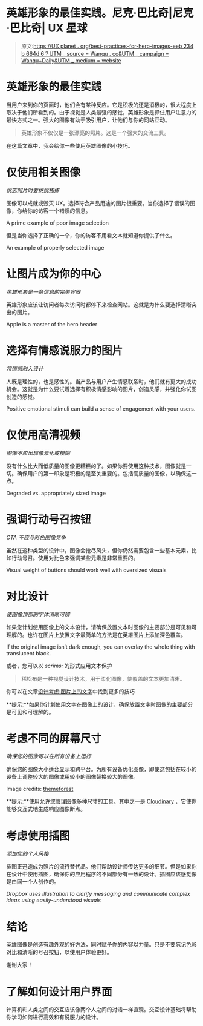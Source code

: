 # 英雄形象的最佳实践。尼克·巴比奇|尼克·巴比奇| UX 星球

> 原文:[https://UX planet . org/best-practices-for-hero-images-eeb 234 b 664d 6？UTM _ source = Wanqu . co&UTM _ campaign = Wanqu+Daily&UTM _ medium = website](https://uxplanet.org/best-practices-for-hero-images-eeb234b664d6?utm_source=wanqu.co&utm_campaign=Wanqu+Daily&utm_medium=website)



# 英雄形象的最佳实践

当用户来到你的页面时，他们会有某种反应。它是积极的还是消极的，很大程度上取决于他们所看到的。由于视觉是人类最强的感觉，英雄形象是抓住用户注意力的最快方式之一。强大的图像有助于吸引用户，让他们与你的网站互动。

> 英雄形象不仅仅是一张漂亮的照片。这是一个强大的交流工具。

在这篇文章中，我会给你一些使用英雄图像的小技巧。

# 仅使用相关图像

*挑选照片时要挑挑拣拣*

图像可以成就或毁灭 UX。选择符合产品用途的图片很重要。当你选择了错误的图像，你给你的访客一个错误的信息。



A prime example of poor image selection



但是当你选择了正确的一个，你的访客不用看文本就知道你提供了什么。



An example of properly selected image



# **让图片成为你的中心**

*英雄形象是一条信息的完美容器*

英雄形象应该让访问者每次访问时都停下来检查网站。这就是为什么要选择清晰突出的图片。



Apple is a master of the hero header



# 选择有情感说服力的图片

*将情感融入设计*

人既是理性的，也是感性的。当产品与用户产生情感联系时，他们就有更大的成功机会。这就是为什么要试着选择有积极情感影响的图片，创造灵感，并强化你试图创造的感觉。



Positive emotional stimuli can build a sense of engagement with your users.



# 仅使用高清视频

*图像不应出现像素化或模糊*

没有什么比大而低质量的图像更糟糕的了。如果你要使用这种技术，图像就是一切。确保用户的第一印象是积极的是至关重要的。包括高质量的图像，以确保这一点。



Degraded vs. appropriately sized image



# **强调行动号召按钮**

*CTA 不应与彩色图像竞争*

虽然在这种类型的设计中，图像会抢尽风头，但你仍然需要包含一些基本元素，比如行动号召。使用对比色来强调某些元素是非常重要的。



Visual weight of buttons should work well with oversized visuals



# **对比设计**

*使图像顶部的字体清晰可辨*

如果您计划使用图像上的文本设计，请确保放置文本时图像的主要部分是可见和可理解的。也许在图片上放置文字最简单的方法是在英雄图片上添加深色覆盖。



If the original image isn’t dark enough, you can overlay the whole thing with translucent black.



或者，您可以以 *scrims:* 的形式应用文本保护

> 稀松布是一种视觉设计技术，用于柔化图像，使覆盖的文本更加清晰。

你可以在文章[设计考虑:图片上的文字](https://css-tricks.com/design-considerations-text-images/)中找到更多的技巧

**提示:**如果你计划使用文字在图像上的设计，确保放置文字时图像的主要部分是可见和可理解的。

# **考虑不同的屏幕尺寸**

*确保您的图像可以在所有设备上运行*

确保您的图像大小适合显示和跨平台。为所有设备优化图像，即使这包括在较小的设备上调整较大的图像或用较小的图像替换较大的图像。



Image credits: [themeforest](https://themeforest.net/item/nextbiz-responsive-multipurpose-wordpress-theme/4489458)



**提示:**使用允许您管理图像多种尺寸的工具。其中之一是 [Cloudinary](http://www.responsivebreakpoints.com/) ，它使你能够交互式地生成响应图像断点。

# 考虑使用插图

*添加您的个人风格*

插图正迅速成为照片的流行替代品。他们帮助设计师传达更多的细节。但是如果你在设计中使用插图，确保你的应用程序的不同部分有一致的设计。插图应该感觉像是由同一个人创作的。



*Dropbox uses illustration to clarify messaging and communicate complex ideas using easily-understood visuals*



# 结论

英雄图像是创造有趣外观的好方法，同时赋予你的内容以力量。只是不要忘记色彩对比和清晰的号召按钮，以使用户体验更好。

谢谢大家！

# 了解如何设计用户界面

计算机和人类之间的交互应该像两个人之间的对话一样直观。交互设计基础将帮助你学习如何进行高效和有说服力的设计。

